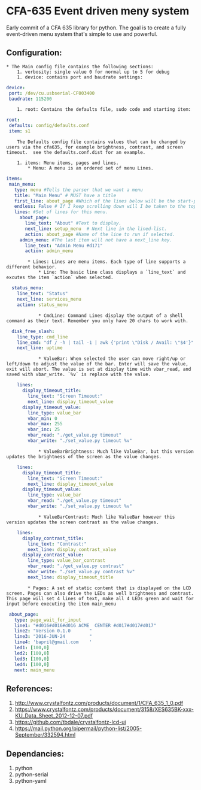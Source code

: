 # CFA-635 Event driven meny system

Early commit of a CFA 635 library for python. The goal is to create a fully event-driven menu system that's simple to use and powerful.

## Configuration:

    * The Main config file contains the following sections:
        1. verbosity: single value 0 for normal up to 5 for debug
        1. device: contains port and baudrate settings:

 ```yaml
device:
  port: /dev/cu.usbserial-CF003400
  baudrate: 115200
```

        1. root: Contains the defaults file, sudo code and starting item:

 ```yaml
root:
  defaults: config/defaults.conf
  item: s1
```

        The Defaults config file contains values that can be changed by users via the cfa635, for example brightness, contrast, and screen timeout.  see the defaults.conf.dist for an example.

        1. items: Menu items, pages and lines.
            * Menu: A menu is an ordered set of menu Lines. 

 ```yaml
items:
  main_menu:
    type: menu #Tells the parser that we want a menu
    title: "Main Menu" # MUST have a title
    first_line: about_page #Which of the lines below will be the start-point.
    endless: False # If I keep scrolling down will I be taken to the top
    lines: #Set of lines for this menu.
      about_page:
        line_text: "About" #Text to display.
        next_line: setup_menu  # Next line in the lined-list.
        action: about_page #Name of the line to run if selected.
      admin_menu: #The last item will not have a next_line key.
        line_text: "Admin Menu #d171"
        action: admin_menu
```

            * Lines: Lines are menu items. Each type of line supports a different behavior.
                * Line: The basic line class displays a `line_text` and excutes the item `action` when selected. 

 ```yaml
   status_menu:
     line_text: "Status"
     next_line: services_menu
     action: status_menu
```

                * CmdLine: Command Lines display the output of a shell command as their text. Remember you only have 20 chars to work with. 

 ```yaml
   disk_free_slash:
     line_type: cmd_line
     line_cmd: "df / -h | tail -1 | awk {'print \"Disk / Avail: \"$4'}"
     next_line: uptime
```

                * ValueBar: When selected the user can move right/up or left/down to adjust the value of the bar. Enter will save the value, exit will abort. The value is set at display time with vbar_read, and saved with vbar_write. `%v` is replace with the value. 

 ```yaml
     lines:
       display_timeout_title:
         line_text: "Screen Timeout:"
         next_line: display_timeout_value
       display_timeout_value:
         line_type: value_bar
         vbar_min: 0
         vbar_max: 255
         vbar_inc: 25
         vbar_read: "./get_value.py timeout"
         vbar_write: "./set_value.py timeout %v"
```

                * ValueBarBrightness: Much like ValueBar, but this version updates the brightness of the screen as the value changes. 

 ```yaml
     lines:
       display_timeout_title:
         line_text: "Screen Timeout:"
         next_line: display_timeout_value
       display_timeout_value:
         line_type: value_bar
         vbar_read: "./get_value.py timeout"
         vbar_write: "./set_value.py timeout %v"
```

                * ValueBarContrast: Much like ValueBar however this version updates the screen contrast as the value changes. 

 ```yaml
     lines:
       display_contrast_title:
         line_text: "Contrast:"
         next_line: display_contrast_value
       display_contrast_value:
         line_type: value_bar_contrast
         vbar_read: "./get_value.py contrast"
         vbar_write: "./set_value.py contrast %v"
         next_line: display_timeout_title
```

            * Pages: A set of static content that is displayed on the LCD screen. Pages can also drive the LEDs as well brightness and contrast. This page will set 4 lines of text, make all 4 LEDs green and wait for input before executing the item main_menu

 ```yaml
  about_page:
    type: page_wait_for_input
    line1: "#d016#d016#d016 ACME  CENTER #d017#d017#d017"
    line2: "Version 0.1.0       "
    line3: "2016-JUN-24         "
    line4: 'bapril@gmail.com    '
    led1: [100,0]
    led2: [100,0]
    led3: [100,0]
    led4: [100,0]
    next: main_menu
```

## References:
 1. http://www.crystalfontz.com/products/document/1/CFA_635_1_0.pdf
 1. https://www.crystalfontz.com/products/document/3158/XES635BK-xxx-KU_Data_Sheet_2012-12-07.pdf
 1. https://github.com/tbdale/crystalfontz-lcd-ui
 1. https://mail.python.org/pipermail/python-list/2005-September/332594.html

## Dependancies:
 1. python
 1. python-serial
 1. python-yaml
